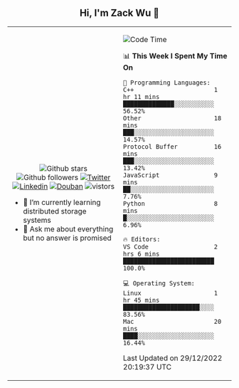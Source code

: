 <h2 align="center"> Hi, I'm Zack Wu 👋 </h2>

<table>
    <tr>
        <td valign="center" width="50%">
            <p align="center">
              <img src="https://img.shields.io/github/stars/izackwu?style=social" alt="Github stars" />
              <img src="https://img.shields.io/github/followers/izackwu?style=social" alt="Github followers" />
              <a href="https://twitter.com/_zackwu"><img src="https://img.shields.io/badge/@__zackwu-1DA1F2?style=flat&logo=Twitter&logoColor=white" alt="Twitter"/></a>
              <a href="https://www.linkedin.com/in/izackwu/?locale=en_US"><img src="https://img.shields.io/badge/@izackwu-0073b1?style=flat&logo=LinkedIn&logoColor=white" alt="Linkedin" /></a>
              <a href="https://www.douban.com/people/keith1"><img src="https://img.shields.io/badge/@keith1-007722?style=flat&logo=Douban&logoColor=white" alt="Douban" /></a>
              <img src="https://visitor-badge.glitch.me/badge?page_id=keithnull" alt="vistors" />
            </p>
            <ul>
                <li>🌱 I’m currently learning distributed storage systems</li>
                <li>💬 Ask me about everything but no answer is promised</li>
            </ul>
        </td>
       <td valign="top" width="50%">
    
<!--START_SECTION:waka-->
![Code Time](http://img.shields.io/badge/Code%20Time-2%2C216%20hrs%206%20mins-blue)

📊 **This Week I Spent My Time On** 

```text
💬 Programming Languages: 
C++                      1 hr 11 mins        ██████████████░░░░░░░░░░░   56.52% 
Other                    18 mins             ███░░░░░░░░░░░░░░░░░░░░░░   14.57% 
Protocol Buffer          16 mins             ███░░░░░░░░░░░░░░░░░░░░░░   13.42% 
JavaScript               9 mins              ██░░░░░░░░░░░░░░░░░░░░░░░   7.76% 
Python                   8 mins              █░░░░░░░░░░░░░░░░░░░░░░░░   6.96%

🔥 Editors: 
VS Code                  2 hrs 6 mins        █████████████████████████   100.0%

💻 Operating System: 
Linux                    1 hr 45 mins        █████████████████████░░░░   83.56% 
Mac                      20 mins             ████░░░░░░░░░░░░░░░░░░░░░   16.44%

```


 Last Updated on 29/12/2022 20:19:37 UTC
<!--END_SECTION:waka-->
</td></tr>
</table>


